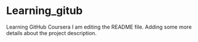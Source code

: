# Learning_gitub
Learning GitHub Coursera
I am editing the README file. Adding some more details about the project description.
